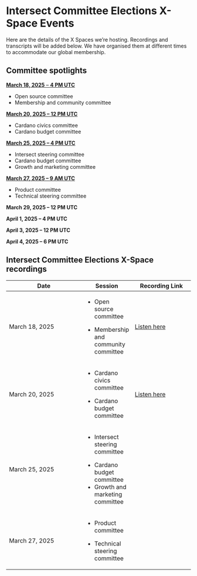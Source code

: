 # Intersect Committee Elections  X-Space Events

Here are the details of the X Spaces we’re hosting. Recordings and transcripts will be added below. We have organised them at different times to accommodate our global membership.



## Committee spotlights

[**March 18, 2025** – **4 PM UTC**](https://x.com/i/spaces/1yoKMonkByzJQ/peek)&#x20;

* Open source committee
* Membership and community committee

[**March 20, 2025 – 12 PM UTC**](https://x.com/i/spaces/1BRJjmOryDvGw/peek)&#x20;

* Cardano civics committee
* Cardano budget committee

[**March 25, 2025 – 4 PM UTC**](https://lu.ma/gm6ezm0r)

* Intersect steering committee
* Cardano budget committee
* Growth and marketing committee

[**March 27, 2025 – 9 AM UTC**](https://lu.ma/y9ex8zhn)

* Product committee
* Technical steering committee

**March 29, 2025 – 12 PM UTC**

**April 1, 2025 – 4 PM UTC**

**April 3, 2025 – 12 PM UTC**

**April 4, 2025 – 6 PM UTC**



## Intersect Committee Elections X-Space recordings



<table data-full-width="true"><thead><tr><th width="196">Date</th><th>Session</th><th width="147.5999755859375">Recording Link</th></tr></thead><tbody><tr><td>March 18, 2025</td><td><ul><li>Open source committee</li></ul><ul><li>Membership and community committee</li></ul></td><td><a href="https://x.com/i/spaces/1yoKMonkByzJQ">Listen here</a></td></tr><tr><td>March 20, 2025</td><td><ul><li>Cardano civics committee</li></ul><ul><li>Cardano budget committee</li></ul></td><td><a href="https://x.com/i/spaces/1BRJjmOryDvGw">Listen here</a></td></tr><tr><td>March 25, 2025</td><td><p></p><ul><li>Intersect steering committee</li></ul><ul><li>Cardano budget committee</li><li>Growth and marketing committee</li></ul></td><td></td></tr><tr><td>March 27, 2025</td><td><p></p><ul><li>Product committee</li></ul><ul><li>Technical steering committee</li></ul></td><td></td></tr></tbody></table>
